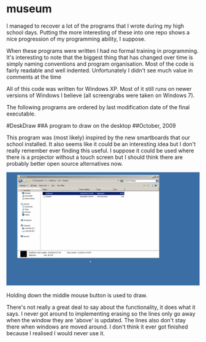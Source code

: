 museum
======

I managed to recover a lot of the programs that I wrote during my high school days. Putting the more interesting of these into one repo shows a nice progression of my programming ability, I suppose. 


When these programs were written I had no formal training in programming. It's interesting to note that the biggest thing that has changed over time is simply naming conventions and program organisation. Most of the code is fairly readable and well indented. Unfortunately I didn't see much value in comments at the time


All of this code was written for Windows XP. Most of it still runs on newer versions of Windows I believe (all screengrabs were taken on Windows 7).

The following programs are ordered by last modification date of the final executable.


#DeskDraw
##A program to draw on the desktop
##October, 2009

This program was (most likely) inspired by the new smartboards that our school installed. It also seems like it could be an interesting idea but I don't really remember ever finding this useful. I suppose it could be used where there is a projector without a touch screen but I should think there are probably better open source alternatives now.

![DeskDraw Demonstration](demos/deskdraw.gif)

Holding down the middle mouse button is used to draw.

There's not really a great deal to say about the functionality, it does what it says. I never got around to implementing erasing so the lines only go away when the window they are 'above' is updated. The lines also don't stay there when windows are moved around. I don't think it ever got finished because I realised I would never use it.
